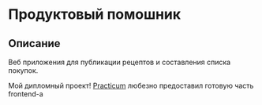 # Продуктовый помошник
## Описание
Веб приложения для публикации рецептов и составления списка покупок.

Мой дипломный проект! 
[Practicum](https://practicum.yandex.ru/) любезно предоставил готовую часть 
frontend-а
